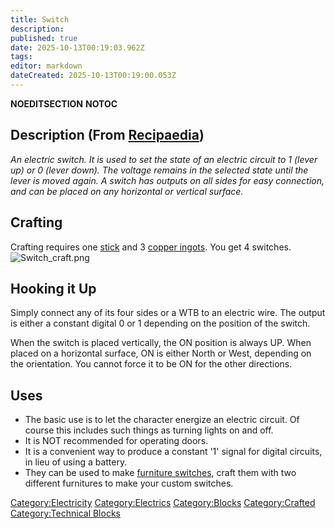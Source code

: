 ```yaml
---
title: Switch
description: 
published: true
date: 2025-10-13T00:19:03.962Z
tags: 
editor: markdown
dateCreated: 2025-10-13T00:19:00.053Z
---
```


__NOEDITSECTION__ __NOTOC__

## Description (From [Recipaedia](.. "wikilink"))

*An electric switch. It is used to set the state of an electric circuit
to 1 (lever up) or 0 (lever down). The voltage remains in the selected
state until the lever is moved again. A switch has outputs on all sides
for easy connection, and can be placed on any horizontal or vertical
surface.*

## Crafting

Crafting requires one [stick](stick "wikilink") and 3 [copper
ingots](Copper_Ingot "wikilink"). You get 4
switches.![Switch_craft.png](Switch_craft.png "Switch_craft.png")

## Hooking it Up

Simply connect any of its four sides or a WTB to an electric wire. The
output is either a constant digital 0 or 1 depending on the position of
the switch.

When the switch is placed vertically, the ON position is always UP. When
placed on a horizontal surface, ON is either North or West, depending on
the orientation. You cannot force it to be ON for the other directions. 

## Uses

  - The basic use is to let the character energize an electric circuit.
    Of course this includes such things as turning lights on and off.
  - It is NOT recommended for operating doors.
  - It is a convenient way to produce a constant '1' signal for digital
    circuits, in lieu of using a battery.
  - They can be used to make [furniture
    switches](Advanced_Furniture#Furniture_Switches_and_Furniture_Buttons "wikilink"),
    craft them with two different furnitures to make your custom
    switches.

[Category:Electricity](Category:Electricity "wikilink")
[Category:Electrics](Category:Electrics "wikilink")
[Category:Blocks](Category:Blocks "wikilink")
[Category:Crafted](Category:Crafted "wikilink") [Category:Technical
Blocks](Category:Technical_Blocks "wikilink")